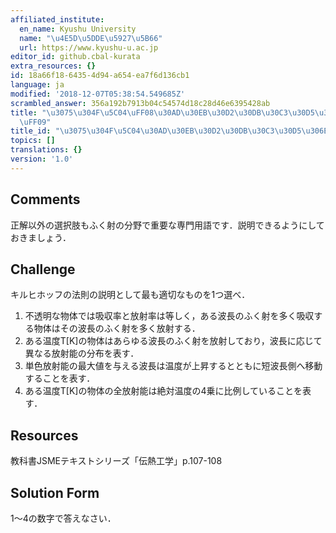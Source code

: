 ```yaml
---
affiliated_institute:
  en_name: Kyushu University
  name: "\u4E5D\u5DDE\u5927\u5B66"
  url: https://www.kyushu-u.ac.jp
editor_id: github.cbal-kurata
extra_resources: {}
id: 18a66f18-6435-4d94-a654-ea7f6d136cb1
language: ja
modified: '2018-12-07T05:38:54.549685Z'
scrambled_answer: 356a192b7913b04c54574d18c28d46e6395428ab
title: "\u3075\u304F\u5C04\uFF08\u30AD\u30EB\u30D2\u30DB\u30C3\u30D5\u306E\u6CD5\u5247\
  \uFF09"
title_id: "\u3075\u304F\u5C04\u30AD\u30EB\u30D2\u30DB\u30C3\u30D5\u306E\u6CD5\u5247"
topics: []
translations: {}
version: '1.0'
---
```


## Comments
正解以外の選択肢もふく射の分野で重要な専門用語です．説明できるようにしておきましょう．


## Challenge
キルヒホッフの法則の説明として最も適切なものを1つ選べ．
1. 不透明な物体では吸収率と放射率は等しく，ある波長のふく射を多く吸収する物体はその波長のふく射を多く放射する．
2. ある温度T[K]の物体はあらゆる波長のふく射を放射しており，波長に応じて異なる放射能の分布を表す．
3. 単色放射能の最大値を与える波長は温度が上昇するとともに短波長側へ移動することを表す．
4. ある温度T[K]の物体の全放射能は絶対温度の4乗に比例していることを表す．


## Resources
教科書JSMEテキストシリーズ「伝熱工学」p.107-108


## Solution Form
1〜4の数字で答えなさい．




